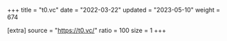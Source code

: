 +++
title = "t0.vc"
date = "2022-03-22"
updated = "2023-05-10"
weight = 674

[extra]
source = "https://t0.vc/"
ratio = 100
size = 1
+++
